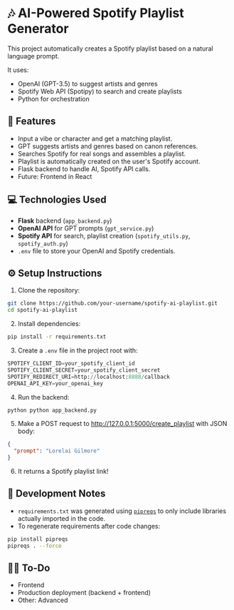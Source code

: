 # 🎶 AI-Powered Spotify Playlist Generator

This project automatically creates a Spotify playlist based on a natural language prompt.

It uses:
- OpenAI (GPT-3.5) to suggest artists and genres
- Spotify Web API (Spotipy) to search and create playlists
- Python for orchestration

## 🚀 Features

- Input a vibe or character and get a matching playlist.
- GPT suggests artists and genres based on canon references.
- Searches Spotify for real songs and assembles a playlist.
- Playlist is automatically created on the user's Spotify account.
- Flask backend to handle AI, Spotify API calls.
- Future: Frontend in React


## 💻 Technologies Used

- **Flask** backend (`app_backend.py`)
- **OpenAI API** for GPT prompts (`gpt_service.py`)
- **Spotify API** for search, playlist creation (`spotify_utils.py`, `spotify_auth.py`)
- `.env` file to store your OpenAI and Spotify credentials.


## ⚙️ Setup Instructions

1. Clone the repository:

```bash
git clone https://github.com/your-username/spotify-ai-playlist.git
cd spotify-ai-playlist
```

2. Install dependencies:
```bash
pip install -r requirements.txt
```

3. Create a `.env` file in the project root with:
```python
SPOTIFY_CLIENT_ID=your_spotify_client_id
SPOTIFY_CLIENT_SECRET=your_spotify_client_secret
SPOTIFY_REDIRECT_URI=http://localhost:8888/callback
OPENAI_API_KEY=your_openai_key
```

4. Run the backend:
```bash
python python app_backend.py
```

5. Make a POST request to http://127.0.0.1:5000/create_playlist with JSON body:
```json
{
  "prompt": "Lorelai Gilmore"
}
```

6. It returns a Spotify playlist link!


## 🔨 Development Notes
- `requirements.txt` was generated using [`pipreqs`](https://github.com/bndr/pipreqs) to only include libraries actually imported in the code.
- To regenerate requirements after code changes:

```bash
pip install pipreqs
pipreqs . --force
```

## ✍🏻 To-Do
- Frontend
- Production deployment (backend + frontend)
- Other: Advanced